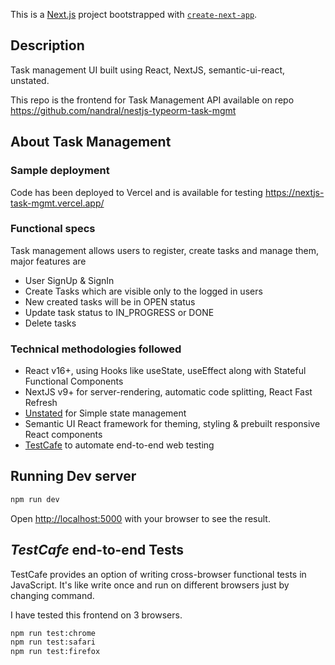 This is a [Next.js](https://nextjs.org/) project bootstrapped with [`create-next-app`](https://github.com/vercel/next.js/tree/canary/packages/create-next-app).

## Description

Task management UI built using React, NextJS, semantic-ui-react, unstated.

This repo is the frontend for Task Management API available on repo https://github.com/nandral/nestjs-typeorm-task-mgmt

## About Task Management

### Sample deployment

Code has been deployed to Vercel and is available for testing https://nextjs-task-mgmt.vercel.app/

### Functional specs

Task management allows users to register, create tasks and manage them, major features are

- User SignUp & SignIn
- Create Tasks which are visible only to the logged in users
- New created tasks will be in OPEN status
- Update task status to IN_PROGRESS or DONE
- Delete tasks

### Technical methodologies followed

- React v16+, using Hooks like useState, useEffect along with Stateful Functional Components
- NextJS v9+ for server-rendering, automatic code splitting, React Fast Refresh
- [Unstated](https://github.com/jamiebuilds/unstated) for Simple state management
- Semantic UI React framework for theming, styling & prebuilt responsive React components
- [TestCafe](https://devexpress.github.io/testcafe/) to automate
  end-to-end web testing

## Running Dev server

```bash
npm run dev
```

Open [http://localhost:5000](http://localhost:5000) with your browser to see the result.

## _TestCafe_ end-to-end Tests

TestCafe provides an option of writing cross-browser functional tests in JavaScript. It's like write once and run on different browsers just by changing command.

I have tested this frontend on 3 browsers.

```bash
npm run test:chrome
npm run test:safari
npm run test:firefox

```
